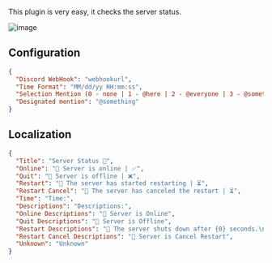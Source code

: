 This plugin is very easy, it checks the server status.

![image](https://i.imgur.com/624p9Eb.png) 

## Configuration

```json
{
  "Discord WebHook": "webhookurl",
  "Time Format": "MM/dd/yy HH:mm:ss",
  "Selection Mention (0 - none | 1 - @here | 2 - @everyone | 3 - @something)": 0,
  "Designated mention": "@something"
}
```

## Localization

```json
{
  "Title": "Server Status 💫",
  "Online": "📡 Server is online | ✅",
  "Quit": "📡 Server is offline | ❌",
  "Restart": "📡 The server has started restarting | ⏳",
  "Restart Cancel": "📡 The server has canceled the restart | ⏳",
  "Time": "Time:",
  "Descriptions": "Descriptions:",
  "Online Descriptions": "🎈 Server is Online",
  "Quit Descriptions": "🎈 Server is Offline",
  "Restart Descriptions": "🎈 The server shuts down after {0} seconds.\n\n🎈 Reason: {1}",
  "Restart Cancel Descriptions": "🎈 Server is Cancel Restart",
  "Unknown": "Unknown"
}
```